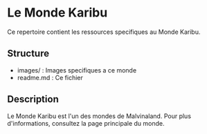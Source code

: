 ﻿# Le Monde Karibu

Ce repertoire contient les ressources specifiques au Monde Karibu.

## Structure

* images/ : Images specifiques a ce monde
* readme.md : Ce fichier

## Description

Le Monde Karibu est l'un des mondes de Malvinaland. Pour plus d'informations, consultez la page principale du monde.
